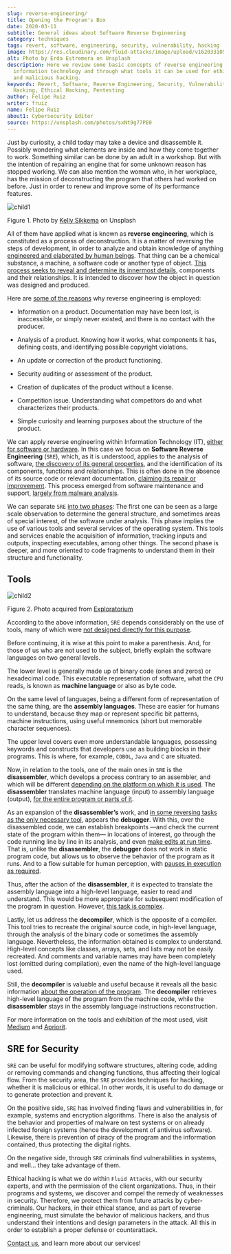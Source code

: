 ```yaml
---
slug: reverse-engineering/
title: Opening the Program's Box
date: 2020-03-11
subtitle: General ideas about Software Reverse Engineering
category: techniques
tags: revert, software, engineering, security, vulnerability, hacking
image: https://res.cloudinary.com/fluid-attacks/image/upload/v1620331058/blog/reverse-engineering/cover_nsktcf.webp
alt: Photo by Erda Estremera on Unsplash
description: Here we review some basic concepts of reverse engineering within
  information technology and through what tools it can be used for ethical
  and malicious hacking.
keywords: Revert, Software, Reverse Engineering, Security, Vulnerability,
  Hacking, Ethical Hacking, Pentesting
author: Felipe Ruiz
writer: fruiz
name: Felipe Ruiz
about1: Cybersecurity Editor
source: https://unsplash.com/photos/sxNt9g77PE0
---
```


Just by curiosity, a child today may take a device and disassemble it.
Possibly wondering what elements are inside and how they come together
to work. Something similar can be done by an adult in a workshop. But
with the intention of repairing an engine that for some unknown reason
has stopped working. We can also mention the woman who, in her
workplace, has the mission of deconstructing the program that others had
worked on before. Just in order to renew and improve some of its
performance features.

<div class="imgblock">

![child1](https://res.cloudinary.com/fluid-attacks/image/upload/v1620331056/blog/reverse-engineering/child1_pwhnxl.webp)

<div class="title">

Figure 1. Photo by [Kelly Sikkema](https://unsplash.com/@kellysikkema)
on Unsplash

</div>

</div>

All of them have applied what is known as **reverse engineering**, which
is constituted as a process of deconstruction. It is a matter of
reversing the steps of development, in order to analyze and obtain
knowledge of anything [engineered and elaborated by human
beings](https://www.mitre.org/sites/default/files/publications/pr-15-2630-reverse-engineering-cognition.pdf).
That thing can be a chemical substance, a machine, a software code or
another type of object. [This process seeks to reveal and determine its
innermost
details](https://www.foo.be/cours/dess-20122013/b/Eldad_Eilam-Reversing__Secrets_of_Reverse_Engineering-Wiley\(2005\).pdf),
components and their relationships. It is intended to discover how the
object in question was designed and produced.

Here are [some of the
reasons](http://index-of.es/Varios-2/Penetration%20Testing%20and%20Reverse%20Engineering.pdf)
why reverse engineering is employed:

- Information on a product. Documentation may have been lost, is
  inaccessible, or simply never existed, and there is no contact with
  the producer.

- Analysis of a product. Knowing how it works, what components it has,
  defining costs, and identifying possible copyright violations.

- An update or correction of the product functioning.

- Security auditing or assessment of the product.

- Creation of duplicates of the product without a license.

- Competition issue. Understanding what competitors do and what
  characterizes their products.

- Simple curiosity and learning purposes about the structure of the
  product.

We can apply reverse engineering within Information Technology (IT),
[either for software or
hardware](https://www.youtube.com/watch?v=7v7UaMsgg_c). In this case we
focus on **Software Reverse Engineering** (`SRE`), which, as it is
understood, applies to the analysis of software, [the discovery of its
general
properties](https://www.mitre.org/sites/default/files/publications/pr-15-2630-reverse-engineering-cognition.pdf),
and the identification of its components, functions and relationships.
This is often done in the absence of its source code or relevant
documentation, [claiming its repair or
improvement](https://link.springer.com/chapter/10.1007/978-3-642-04117-4_31).
This process emerged from software maintenance and support, [largely
from malware
analysis](https://link.springer.com/chapter/10.1007/978-3-319-74950-1_6).

We can separate `SRE` [into two
phases](https://www.foo.be/cours/dess-20122013/b/Eldad_Eilam-Reversing__Secrets_of_Reverse_Engineering-Wiley\(2005\).pdf):
The first one can be seen as a large scale observation to determine the
general structure, and sometimes areas of special interest, of the
software under analysis. This phase implies the use of various tools and
several services of the operating system. This tools and services enable
the acquisition of information, tracking inputs and outputs, inspecting
executables, among other things. The second phase is deeper, and more
oriented to code fragments to understand them in their structure and
functionality.

## Tools

<div class="imgblock">

![child2](https://res.cloudinary.com/fluid-attacks/image/upload/v1620331057/blog/reverse-engineering/child2_csnxly.webp)

<div class="title">

Figure 2. Photo acquired from
[Exploratorium](https://www.exploratorium.edu/sites/default/files/tinkering/files/open_make_april_18.jpg)

</div>

</div>

According to the above information, `SRE` depends considerably on the
use of tools, many of which were [not designed directly for this
purpose](https://www.foo.be/cours/dess-20122013/b/Eldad_Eilam-Reversing__Secrets_of_Reverse_Engineering-Wiley\(2005\).pdf).

Before continuing, it is wise at this point to make a parenthesis. And,
for those of us who are not used to the subject, briefly explain the
software languages on two general levels.

The lower level is generally made up of binary code (ones and zeros) or
hexadecimal code. This executable representation of software, what the
`CPU` reads, is known as **machine language** or also as byte code.

On the same level of languages, being a different form of representation
of the same thing, are the **assembly languages**. These are easier for
humans to understand, because they map or represent specific bit
patterns, machine instructions, using useful mnemonics (short but
memorable character sequences).

The upper level covers even more understandable languages, possessing
keywords and constructs that developers use as building blocks in their
programs. This is where, for example, `COBOL`, `Java` and `C` are
situated.

Now, in relation to the tools, one of the main ones in `SRE` is the
**disassembler**, which develops a process contrary to an assembler, and
which will be different [depending on the platform on which it is
used](https://link.springer.com/chapter/10.1007/978-3-319-74950-1_6).
The **disassembler** translates machine language (input) to assembly
language (output), [for the entire program or parts of
it](https://www.foo.be/cours/dess-20122013/b/Eldad_Eilam-Reversing__Secrets_of_Reverse_Engineering-Wiley\(2005\).pdf).

As an expansion of the **disassembler’s** work, and [in some reversing
tasks as the only necessary
tool](https://www.foo.be/cours/dess-20122013/b/Eldad_Eilam-Reversing__Secrets_of_Reverse_Engineering-Wiley\(2005\).pdf),
appears the **debugger**. With this, over the disassembled code, we can
establish breakpoints —and check the current state of the program within
them— in locations of interest, go through the code running line by line
in its analysis, and even [make edits at run
time](http://index-of.es/Varios-2/Penetration%20Testing%20and%20Reverse%20Engineering.pdf).
That is, unlike the **disassembler**, the **debugger** does not work in
static program code, but allows us to observe the behavior of the
program as it runs. And to a flow suitable for human perception, with
[pauses in execution as
required](https://link.springer.com/chapter/10.1007/978-3-319-74950-1_6).

Thus, after the action of the **disassembler**, it is expected to
translate the assembly language into a high-level language, easier to
read and understand. This would be more appropriate for subsequent
modification of the program in question. However, [this task is
complex](https://link.springer.com/chapter/10.1007/978-3-642-04117-4_31).

Lastly, let us address the **decompiler**, which is the opposite of a
compiler. This tool tries to recreate the original source code, in
high-level language, through the analysis of the binary code or
sometimes the assembly language. Nevertheless, the information obtained
is complex to understand. High-level concepts like classes, arrays,
sets, and lists may not be easily recreated. And comments and variable
names may have been completely lost (omitted during compilation), even
the name of the high-level language used.

Still, the **decompiler** is valuable and useful because it reveals all
the basic information [about the operation of the
program](https://link.springer.com/chapter/10.1007/978-3-319-74950-1_6).
The **decompiler** retrieves high-level language of the program from the
machine code, while the **disassembler** stays in the assembly language
instructions reconstruction.

For more information on the tools and exhibition of the most used, visit
[Medium](https://medium.com/@vignesh4303/reverse-engineering-resources-beginners-to-intermediate-guide-links-f64c207505ed)
and
[Apriorit](https://www.apriorit.com/dev-blog/366-software-reverse-engineering-tools).

## SRE for Security

`SRE` can be useful for modifying software structures, altering code,
adding or removing commands and changing functions, thus affecting their
logical flow. From the security area, the `SRE` provides techniques for
hacking, whether it is malicious or ethical. In other words, it is
useful to do damage or to generate protection and prevent it.

On the positive side, `SRE` has involved finding flaws and
vulnerabilities in, for example, systems and encryption algorithms.
There is also the analysis of the behavior and properties of malware on
test systems or on already infected foreign systems (hence the
development of antivirus software). Likewise, there is prevention of
piracy of the program and the information contained, thus protecting the
digital rights.

On the negative side, through `SRE` criminals find vulnerabilities in
systems, and well…​ they take advantage of them.

Ethical hacking is what we do within `Fluid Attacks`, with our security
experts, and with the permission of the client organizations. Thus, in
their programs and systems, we discover and compel the remedy of
weaknesses in security. Therefore, we protect them from future attacks
by cyber-criminals. Our hackers, in their ethical stance, and as part of
reverse engineering, must simulate the behavior of malicious hackers,
and thus understand their intentions and design parameters in the
attack. All this in order to establish a proper defense or
counterattack.

[Contact us](../../contact-us/), and learn more about our services\!
